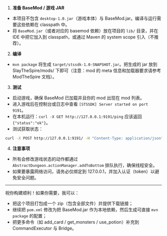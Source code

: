 1. **准备 BaseMod / 游戏 JAR**
- 本项目不包含 `desktop-1.0.jar`（游戏本体）与 BaseMod.jar。编译与运行需要这些依赖在 classpath 中。
- 将 `BaseMod.jar`（或者对应的 basemod 依赖）放在项目的 `lib/` 目录，并在 IDE 中把它加入到 classpath，或通过 Maven 的 system scope 引入（不推荐）。


2. **编译**
- `mvn package` 将生成 `target/stssdk-1.0-SNAPSHOT.jar`。把生成的 jar 放到 SlayTheSpire/mods/ 下即可（注意：mod 的 meta 信息和加载器要求请参考 ModTheSpire 文档）。


3. **测试**
- 启动游戏，确保 BaseMod 已加载并且你的 mod 出现在 mod 列表。
- 进入游戏后在控制台或日志中查看 `[STSSDK] Server started on port 9191`。
- 在本机运行：`curl -X GET http://127.0.0.1:9191/ping` 应该返回 `{"status":"ok"}`。
- 测试获取状态：
```bash
curl -X POST http://127.0.0.1:9191/ -H "Content-Type: application/json" -d '{"cmd":"get_state"}'
```


4. **注意事项**
- 所有会修改游戏状态的动作都通过 `AbstractDungeon.actionManager.addToBottom` 排队执行，确保线程安全。
- 如果要暴露网络访问，请务必仅绑定到 127.0.0.1，并加入认证（token）以避免安全问题。


---


祝你构建顺利！如果你需要，我可以：
- 把这个项目打包成一个 zip（包含全部文件）并提供下载链接；
- 继续把 `pom.xml` 修改为把 BaseMod.jar 作为本地依赖，然后生成可直接 `mvn package` 的配置；
- 把更多命令（如 add_card / get_monsters / use_potion）补充到 CommandExecutor 与 Bridge。